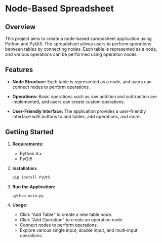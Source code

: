 # Node-Based Spreadsheet

## Overview

This project aims to create a node-based spreadsheet application using Python and PyQt5. The spreadsheet allows users to perform operations between tables by connecting nodes. Each table is represented as a node, and various operations can be performed using operation nodes.

## Features

- **Node Structure:** Each table is represented as a node, and users can connect nodes to perform operations.
  
- **Operations:** Basic operations such as row addition and subtraction are implemented, and users can create custom operations.

- **User-Friendly Interface:** The application provides a user-friendly interface with buttons to add tables, add operations, and more.

## Getting Started

1. **Requirements:**
    - Python 3.x
    - PyQt5

2. **Installation:**
    ```bash
    pip install PyQt5
    ```

3. **Run the Application:**
    ```bash
    python main.py
    ```

4. **Usage:**
    - Click "Add Table" to create a new table node.
    - Click "Add Operation" to create an operation node.
    - Connect nodes to perform operations.
    - Explore various single input, double input, and multi-input operations.
